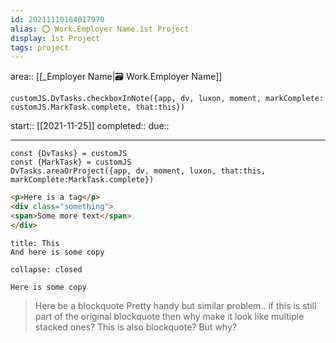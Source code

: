 ```yaml
---
id: 20211110184017970
alias: ⭕️ Work.Employer Name.1st Project
display: 1st Project
tags: project
---
```

area:: [[_Employer Name|🗃 Work.Employer Name]]
```dataviewjs
customJS.DvTasks.checkboxInNote({app, dv, luxon, moment, markComplete: customJS.MarkTask.complete, that:this})
```

start:: [[2021-11-25]]
completed:: 
due:: 

---

```dataviewjs
const {DvTasks} = customJS
const {MarkTask} = customJS
DvTasks.areaOrProject({app, dv, moment, luxon, that:this, markComplete:MarkTask.complete})
```


```html
<p>Here is a tag</p>
<div class="something">
<span>Some more text</span>
</div>
```


```ad-bug
title: This
And here is some copy
```

```ad-error
collapse: closed

Here is some copy

```



> Here be a blockquote
Pretty handy but similar problem.. if this is still part of the original blockquote then why make it look like multiple stacked ones?
This is also blockquote? But why?
